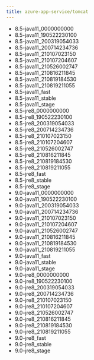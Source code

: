 ```yaml
---
title: azure-app-service/tomcat
---
```

- 8.5-java11_0000000000
- 8.5-java11_190522230100
- 8.5-java11_200319054033
- 8.5-java11_200714234736
- 8.5-java11_210107023150
- 8.5-java11_210107204607
- 8.5-java11_210526002747
- 8.5-java11_210816211845
- 8.5-java11_210819184530
- 8.5-java11_210819211055
- 8.5-java11_fast
- 8.5-java11_stable
- 8.5-java11_stage
- 8.5-jre8_0000000000
- 8.5-jre8_190522230100
- 8.5-jre8_200319054033
- 8.5-jre8_200714234736
- 8.5-jre8_210107023150
- 8.5-jre8_210107204607
- 8.5-jre8_210526002747
- 8.5-jre8_210816211845
- 8.5-jre8_210819184530
- 8.5-jre8_210819211055
- 8.5-jre8_fast
- 8.5-jre8_stable
- 8.5-jre8_stage
- 9.0-java11_0000000000
- 9.0-java11_190522230100
- 9.0-java11_200319054033
- 9.0-java11_200714234736
- 9.0-java11_210107023150
- 9.0-java11_210107204607
- 9.0-java11_210526002747
- 9.0-java11_210816211845
- 9.0-java11_210819184530
- 9.0-java11_210819211055
- 9.0-java11_fast
- 9.0-java11_stable
- 9.0-java11_stage
- 9.0-jre8_0000000000
- 9.0-jre8_190522230100
- 9.0-jre8_200319054033
- 9.0-jre8_200714234736
- 9.0-jre8_210107023150
- 9.0-jre8_210107204607
- 9.0-jre8_210526002747
- 9.0-jre8_210816211845
- 9.0-jre8_210819184530
- 9.0-jre8_210819211055
- 9.0-jre8_fast
- 9.0-jre8_stable
- 9.0-jre8_stage

